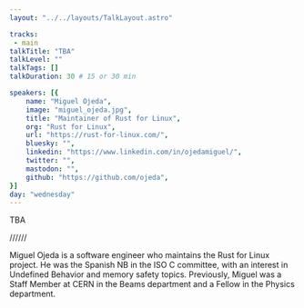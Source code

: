 ```yaml
---
layout: "../../layouts/TalkLayout.astro"

tracks: 
 - main
talkTitle: "TBA"
talkLevel: ""
talkTags: []
talkDuration: 30 # 15 or 30 min

speakers: [{
    name: "Miguel Ojeda",
    image: "miguel_ojeda.jpg",
    title: "Maintainer of Rust for Linux",
    org: "Rust for Linux",
    url: "https://rust-for-linux.com/",
    bluesky: "",
    linkedin: "https://www.linkedin.com/in/ojedamiguel/",
    twitter: "",
    mastodon: "",
    github: "https://github.com/ojeda",
}]
day: "wednesday"
---
```


TBA

////// <!-- sepatator between abstract and bio -->

Miguel Ojeda is a software engineer who maintains the Rust for Linux project. He was the Spanish NB in the ISO C committee, with an interest in Undefined Behavior and memory safety topics. Previously, Miguel was a Staff Member at CERN in the Beams department and a Fellow in the Physics department.


